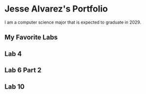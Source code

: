 # Jesse Alvarez's Portfolio

I am a computer science major that is expected to graduate in 2029.

## My Favorite Labs

## Lab 4


## Lab 6 Part 2


## Lab 10
